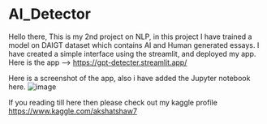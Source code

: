 # AI_Detector
Hello there, This is my 2nd project on NLP, in this project I have trained a model on DAIGT dataset which contains AI and Human generated essays.
I have created a simple interface using the streamlit, and deployed my app. Here is the app --> https://gpt-detecter.streamlit.app/

Here is a screenshot of the app, also i have added the Jupyter notebook here.
![image](https://github.com/akshatshaw/GPT_detector/assets/121082244/164eb503-f1f7-4dfe-a469-cca6cdf91f93)


If you reading till here then please check out my kaggle profile https://www.kaggle.com/akshatshaw7
